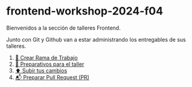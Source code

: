 # frontend-workshop-2024-f04

Bienvenidos a la sección de talleres Frontend.

Junto con Git y Github van a estar administrando los entregables de sus talleres.

1. [🌿 Crear Rama de Trabajo](docs/1-NEW-BRANCH.md)
2. [📝 Preparativos para el taller](/docs/2-BEFORE-CHALLENGE.md)
3. [⬆️ Subir tus cambios](/docs/3-COMMIT-PUSH-CHANGES.md)
4. [📬 Preparar Pull Request (PR)](/docs/4-CREATE-PR.md)
